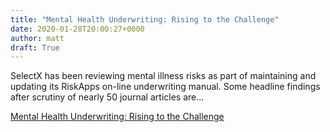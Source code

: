 ```yaml
---
title: "Mental Health Underwriting: Rising to the Challenge"
date: 2020-01-28T20:00:27+0000
author: matt
draft: True
---
```

SelectX has been reviewing mental illness risks as part of maintaining and updating its RiskApps on-line underwriting manual. Some headline findings after scrutiny of nearly 50 journal articles are...
 

[ Mental Health Underwriting: Rising to the Challenge ]( https://www.selectx.co.uk/mental-health-underwriting-rising-to-the-challenge/ )
